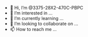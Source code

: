 - 👋 Hi, I’m @3375-28X2-470C-PBPC
- 👀 I’m interested in ...
- 🌱 I’m currently learning ...
- 💞️ I’m looking to collaborate on ...
- 📫 How to reach me ...

<!---
3375-28X2-470C-PBPC/3375-28X2-470C-PBPC is a ✨ special ✨ repository because its `README.md` (this file) appears on your GitHub profile.
You can click the Preview link to take a look at your changes.
--->
